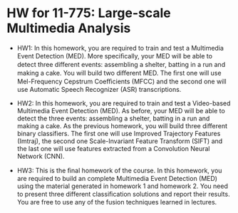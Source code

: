 # HW for 11-775: Large-scale Multimedia Analysis

- HW1: In this homework, you are required to train and test a Multimedia Event Detection (MED). More speciﬁcally, your MED will be able to detect three diﬀerent events: assembling a shelter, batting in a run and making a cake. You will build two diﬀerent MED. The ﬁrst one will use Mel-Frequency Cepstrum Coeﬃcients (MFCC) and the second one will use Automatic Speech Recognizer (ASR) transcriptions.

- HW2: In this homework, you are required to train and test a Video-based Multimedia Event Detection (MED). As before, your MED will be able to detect the three events: assembling a shelter, batting in a run and making a cake. As the previous homework, you will build three different binary classifiers. The first one will use Improved Trajectory Features (Imtraj), the second one Scale-Invariant Feature Transform (SIFT) and the last one will use features extracted from a Convolution Neural Network (CNN).

- HW3: This is the ﬁnal homework of the course. In this homework, you are required to build an complete Multimedia Event Detection (MED) using the material generated in homework 1 and homework 2. You need to present three different classiﬁcation solutions and report their results. You are free to use any of the fusion techniques learned in lectures.
